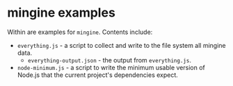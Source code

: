 # mingine examples

Within are examples for `mingine`. Contents include:

- `everything.js` - a script to collect and write to the file system all mingine data.
  - `everything-output.json` - the output from `everything.js`.
- `node-minimum.js` - a script to write the minimum usable version of Node.js that the current project's dependencies expect.